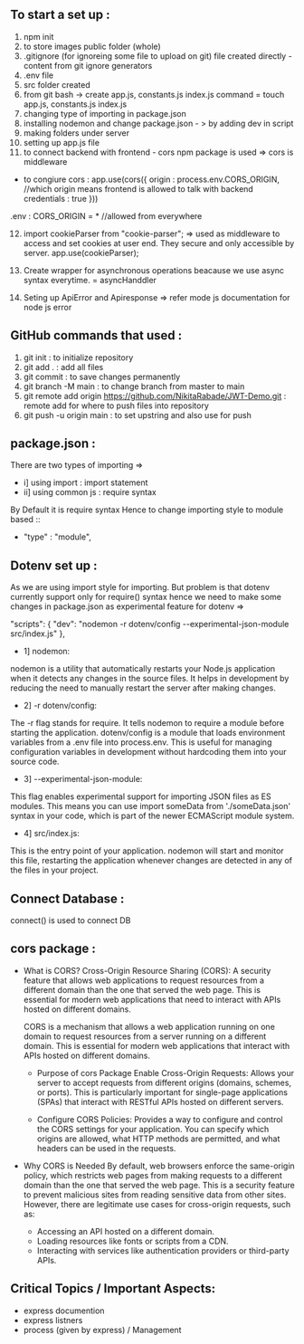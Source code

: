 ## To start a set up : 
1. npm init
2. to store images public folder (whole) 
3. .gitignore (for ignoreing some file to upload on git) file created directly - content from git ignore generators
4. .env file
5. src folder created
6. from git bash -> create app.js, constants.js  index.js 
command = touch app.js, constants.js  index.js
7. changing type of importing in package.json
8. installing nodemon and change package.json  - > by adding dev in script
9. making folders under server
10. setting up app.js file
11.  to connect backend with frontend - cors npm package is used => cors is middleware
- to congiure cors : 
app.use(cors({
    origin : process.env.CORS_ORIGIN, //which origin means frontend is allowed to talk with backend
    credentials : true
}))

.env :
CORS_ORIGIN = *  //allowed from everywhere

12. import cookieParser from "cookie-parser"; => used as middleware to access and set cookies at user end. They secure and only accessible by server.
app.use(cookieParser);

13. Create wrapper for asynchronous operations beacause we use async syntax everytime. = asyncHanddler
14. Seting up ApiError and Apiresponse => refer mode js documentation for node js error

## GitHub commands that used : 

1. git init : to initialize repository
2. git add . : add all files 
3. git commit : to save changes permanently
4. git branch -M main : to change branch from master to main
5. git remote add origin https://github.com/NikitaRabade/JWT-Demo.git : remote add for where to push files into repository
6. git push -u origin main : to set upstring and also use for push


## package.json :
There are two types of importing =>
- i] using import : import statement
- ii] using common js : require syntax

By Default it is require syntax 
Hence to change importing style to module based ::
- "type" : "module",


## Dotenv set up :
As we are using import style for importing. But problem is that dotenv currently support only for require() syntax hence we need to make some changes in package.json as experimental feature for dotenv =>

"scripts": {
    "dev": "nodemon -r dotenv/config --experimental-json-module src/index.js"
  },

- 1] nodemon:

nodemon is a utility that automatically restarts your Node.js application when it detects any changes in the source files. It helps in development by reducing the need to manually restart the server after making changes.

- 2] -r dotenv/config:

 The -r flag stands for require. It tells nodemon to require a module before starting the application.
dotenv/config is a module that loads environment variables from a .env file into process.env. This is useful for managing configuration variables in development without hardcoding them into your source code.


- 3] --experimental-json-module:

This flag enables experimental support for importing JSON files as ES modules. This means you can use import someData from './someData.json' syntax in your code, which is part of the newer ECMAScript module system.

- 4] src/index.js:

 This is the entry point of your application. nodemon will start and monitor this file, restarting the application whenever changes are detected in any of the files in your project.


## Connect Database :
connect() is used to connect DB

## cors package :
- What is CORS?
    Cross-Origin Resource Sharing (CORS): A security feature that allows web applications to request resources from a different domain than the one that served the web page. This is essential for modern web applications that need to interact with APIs hosted on different domains.
  
   CORS is a mechanism that allows a web application running on one domain to request resources from a server running on a different domain. This is essential for modern web applications that interact with APIs hosted on different domains.

  - Purpose of cors Package
      Enable Cross-Origin Requests: Allows your server to accept requests from different origins (domains, schemes, or ports). This is particularly important for single-page applications (SPAs) that interact with RESTful APIs hosted on different servers.

  - Configure CORS Policies:
       Provides a way to configure and control the CORS settings for your application. You can specify which origins are allowed, what HTTP methods are permitted, and what headers can be used in the requests.

- Why CORS is Needed
    By default, web browsers enforce the same-origin policy, which restricts web pages from making requests to a different domain than the one that served the web page. This is a security feature to prevent malicious sites from reading sensitive data from other sites. However, there are legitimate use cases for cross-origin requests, such as:

    - Accessing an API hosted on a different domain.
    - Loading resources like fonts or scripts from a CDN.
    - Interacting with services like authentication providers or third-party APIs.

## Critical Topics / Important Aspects: 
- express documention
- express listners
- process (given by express) / Management
